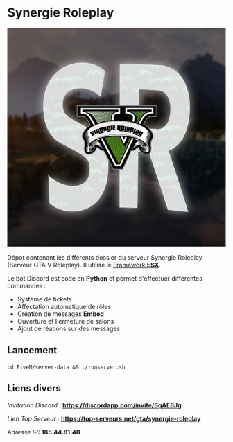 # Synergie Roleplay

<p align="center">
  <img src="Discord/ressources/img/logo.png" alt="Synergie"/>
</p>


Dépot contenant les différents dossier du serveur Synergie Roleplay (Serveur GTA V Roleplay). Il utilise le [Framework **ESX**](https://forum.cfx.re/t/release-esx-base/39881).

Le bot Discord est codé en **Python** et permet d'effectuer différentes commandes :
- Système de tickets
- Affectation automatique de rôles
- Création de messages **Embed**
- Ouverture et Fermeture de salons
- Ajout de réations sur des messages

## Lancement

```shell
cd FiveM/server-data && ./runserver.sh
```

## Liens divers

*Invitation Discord :* **https://discordapp.com/invite/SqAE8Jg**

*Lien Top Serveur :* **https://top-serveurs.net/gta/synergie-roleplay**

*Adresse IP:* **185.44.81.48**
